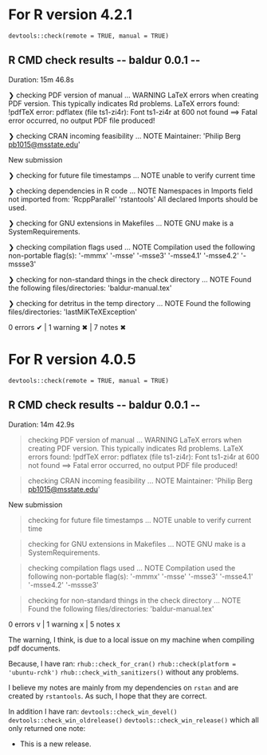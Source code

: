 # For R version 4.2.1
`devtools::check(remote = TRUE, manual = TRUE)`

## R CMD check results -- baldur 0.0.1 --
Duration: 15m 46.8s

❯ checking PDF version of manual ... WARNING
  LaTeX errors when creating PDF version.
  This typically indicates Rd problems.
  LaTeX errors found:
  !pdfTeX error: pdflatex (file ts1-zi4r): Font ts1-zi4r at 600 not found
   ==> Fatal error occurred, no output PDF file produced!

❯ checking CRAN incoming feasibility ... NOTE
  Maintainer: 'Philip Berg <pb1015@msstate.edu>'
  
  New submission

❯ checking for future file timestamps ... NOTE
  unable to verify current time

❯ checking dependencies in R code ... NOTE
  Namespaces in Imports field not imported from:
    'RcppParallel' 'rstantools'
    All declared Imports should be used.

❯ checking for GNU extensions in Makefiles ... NOTE
  GNU make is a SystemRequirements.

❯ checking compilation flags used ... NOTE
  Compilation used the following non-portable flag(s):
    '-mmmx' '-msse' '-msse3' '-msse4.1' '-msse4.2' '-mssse3'

❯ checking for non-standard things in the check directory ... NOTE
  Found the following files/directories:
    'baldur-manual.tex'

❯ checking for detritus in the temp directory ... NOTE
  Found the following files/directories:
    'lastMiKTeXException'

0 errors ✔ | 1 warning ✖ | 7 notes ✖

# For R version 4.0.5
`devtools::check(remote = TRUE, manual = TRUE)`

## R CMD check results -- baldur 0.0.1 --
Duration: 14m 42.9s

> checking PDF version of manual ... WARNING
  LaTeX errors when creating PDF version.
  This typically indicates Rd problems.
  LaTeX errors found:
  !pdfTeX error: pdflatex (file ts1-zi4r): Font ts1-zi4r at 600 not found
   ==> Fatal error occurred, no output PDF file produced!

> checking CRAN incoming feasibility ... NOTE
  Maintainer: 'Philip Berg <pb1015@msstate.edu>'
  
  New submission

> checking for future file timestamps ... NOTE
  unable to verify current time

> checking for GNU extensions in Makefiles ... NOTE
  GNU make is a SystemRequirements.

> checking compilation flags used ... NOTE
  Compilation used the following non-portable flag(s):
    '-mmmx' '-msse' '-msse3' '-msse4.1' '-msse4.2' '-mssse3'

> checking for non-standard things in the check directory ... NOTE
  Found the following files/directories:
    'baldur-manual.tex'

0 errors v | 1 warning x | 5 notes x

The warning, I think, is due to a local issue on my machine when compiling pdf documents.

Because, I have ran:
`rhub::check_for_cran()`
`rhub::check(platform = 'ubuntu-rchk')`
`rhub::check_with_sanitizers()`
without any problems.

I believe my notes are mainly from my dependencies on `rstan` and are created by `rstantools`.
As such, I hope that they are correct.

In addition I have ran:
`devtools::check_win_devel()`
`devtools::check_win_oldrelease()`
`devtools::check_win_release()`
which all only returned one note:

* This is a new release.
